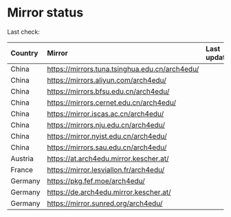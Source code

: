<script src="./time.js"></script>
# Mirror status
Last check: <script type="text/javascript">localize(1720445020.5257998);</script>

|Country|Mirror|Last update|
|:------|:-----|:----------|
|China|https://mirrors.tuna.tsinghua.edu.cn/arch4edu/|<script type="text/javascript">localize(1720420622);</script>|
|China|https://mirrors.aliyun.com/arch4edu/|<script type="text/javascript">localize(1720420622);</script>|
|China|https://mirrors.bfsu.edu.cn/arch4edu/|<script type="text/javascript">localize(1720420622);</script>|
|China|https://mirrors.cernet.edu.cn/arch4edu/|<script type="text/javascript">localize(1720420622);</script>|
|China|https://mirror.iscas.ac.cn/arch4edu/|<script type="text/javascript">localize(1720420622);</script>|
|China|https://mirrors.nju.edu.cn/arch4edu/|<script type="text/javascript">localize(1720377383);</script>|
|China|https://mirror.nyist.edu.cn/arch4edu/|<script type="text/javascript">localize(1720377383);</script>|
|China|https://mirrors.sau.edu.cn/arch4edu/|<script type="text/javascript">localize(1720420622);</script>|
|Austria|https://at.arch4edu.mirror.kescher.at/|<script type="text/javascript">localize(1720420622);</script>|
|France|https://mirror.lesviallon.fr/arch4edu/|<script type="text/javascript">localize(1720420622);</script>|
|Germany|https://pkg.fef.moe/arch4edu/|<script type="text/javascript">localize(1720420622);</script>|
|Germany|https://de.arch4edu.mirror.kescher.at/|<script type="text/javascript">localize(1720420622);</script>|
|Germany|https://mirror.sunred.org/arch4edu/|<script type="text/javascript">localize(1720420622);</script>|

<script src="./tablefilter/tablefilter.js"></script>
<script src="./table.js"></script>
